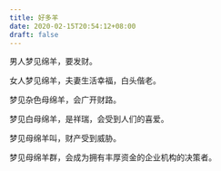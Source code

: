 ```yaml
---
title: 好多羊
date: 2020-02-15T20:54:12+08:00
draft: false
---
```


男人梦见绵羊，要发财。

女人梦见绵羊，夫妻生活幸福，白头偕老。

梦见杂色母绵羊，会广开财路。

梦见白母绵羊，是祥瑞，会受到人们的喜爱。

梦见母绵羊叫，财产受到威胁。

梦见母绵羊群，会成为拥有丰厚资金的企业机构的决策者。

